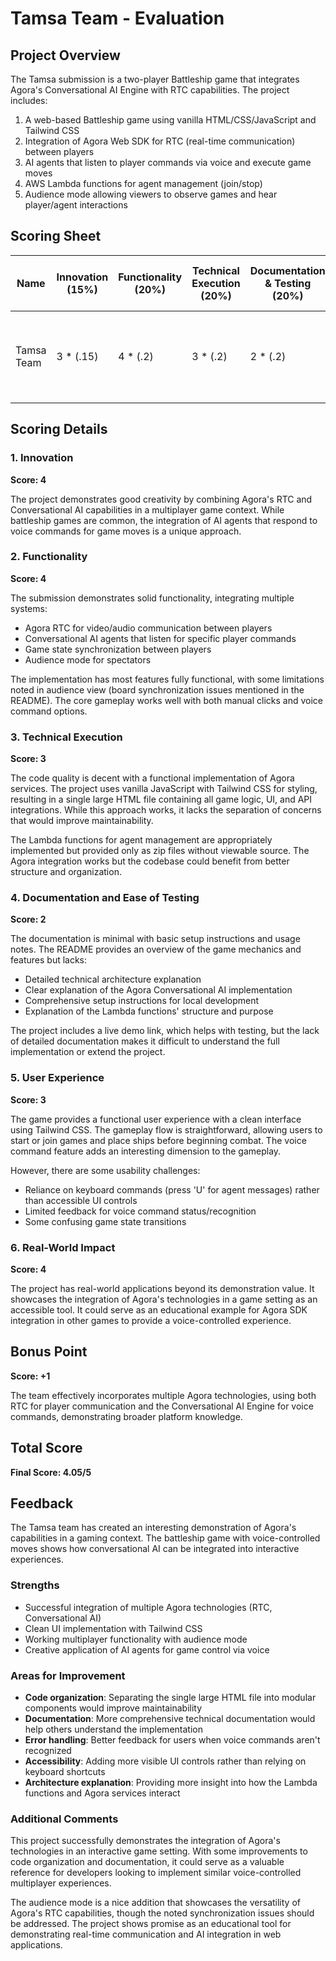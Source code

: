 # Tamsa Team - Evaluation

## Project Overview

The Tamsa submission is a two-player Battleship game that integrates Agora's Conversational AI Engine with RTC capabilities. The project includes:

1. A web-based Battleship game using vanilla HTML/CSS/JavaScript and Tailwind CSS
2. Integration of Agora Web SDK for RTC (real-time communication) between players
3. AI agents that listen to player commands via voice and execute game moves
4. AWS Lambda functions for agent management (join/stop)
5. Audience mode allowing viewers to observe games and hear player/agent interactions

## Scoring Sheet

| Name       | Innovation (15%) | Functionality (20%) | Technical Execution (20%) | Documentation & Testing (20%) | User Experience (20%) | Real-World Impact (5%) | Bonus Point | Total Score | Notes                                                                            |
| ---------- | ---------------- | ------------------- | ------------------------- | ----------------------------- | --------------------- | ---------------------- | ----------- | ----------- | -------------------------------------------------------------------------------- |
| Tamsa Team | 3 \* (.15)       | 4 \* (.2)           | 3 \* (.2)                 | 2 \* (.2)                     | 3 \* (.2)             | 4 \* (.05)             | +1          | 4.05        | Creative implementation with some technical limitations and usability challenges |

## Scoring Details

### 1. Innovation

**Score: 4**

The project demonstrates good creativity by combining Agora's RTC and Conversational AI capabilities in a multiplayer game context. While battleship games are common, the integration of AI agents that respond to voice commands for game moves is a unique approach.

### 2. Functionality

**Score: 4**

The submission demonstrates solid functionality, integrating multiple systems:

- Agora RTC for video/audio communication between players
- Conversational AI agents that listen for specific player commands
- Game state synchronization between players
- Audience mode for spectators

The implementation has most features fully functional, with some limitations noted in audience view (board synchronization issues mentioned in the README). The core gameplay works well with both manual clicks and voice command options.

### 3. Technical Execution

**Score: 3**

The code quality is decent with a functional implementation of Agora services. The project uses vanilla JavaScript with Tailwind CSS for styling, resulting in a single large HTML file containing all game logic, UI, and API integrations. While this approach works, it lacks the separation of concerns that would improve maintainability.

The Lambda functions for agent management are appropriately implemented but provided only as zip files without viewable source. The Agora integration works but the codebase could benefit from better structure and organization.

### 4. Documentation and Ease of Testing

**Score: 2**

The documentation is minimal with basic setup instructions and usage notes. The README provides an overview of the game mechanics and features but lacks:

- Detailed technical architecture explanation
- Clear explanation of the Agora Conversational AI implementation
- Comprehensive setup instructions for local development
- Explanation of the Lambda functions' structure and purpose

The project includes a live demo link, which helps with testing, but the lack of detailed documentation makes it difficult to understand the full implementation or extend the project.

### 5. User Experience

**Score: 3**

The game provides a functional user experience with a clean interface using Tailwind CSS. The gameplay flow is straightforward, allowing users to start or join games and place ships before beginning combat. The voice command feature adds an interesting dimension to the gameplay.

However, there are some usability challenges:

- Reliance on keyboard commands (press 'U' for agent messages) rather than accessible UI controls
- Limited feedback for voice command status/recognition
- Some confusing game state transitions

### 6. Real-World Impact

**Score: 4**

The project has real-world applications beyond its demonstration value. It showcases the integration of Agora's technologies in a game setting as an accessible tool. It could serve as an educational example for Agora SDK integration in other games to provide a voice-controlled experience.

## Bonus Point

**Score: +1**

The team effectively incorporates multiple Agora technologies, using both RTC for player communication and the Conversational AI Engine for voice commands, demonstrating broader platform knowledge.

## Total Score

**Final Score: 4.05/5**

## Feedback

The Tamsa team has created an interesting demonstration of Agora's capabilities in a gaming context. The battleship game with voice-controlled moves shows how conversational AI can be integrated into interactive experiences.

### Strengths

- Successful integration of multiple Agora technologies (RTC, Conversational AI)
- Clean UI implementation with Tailwind CSS
- Working multiplayer functionality with audience mode
- Creative application of AI agents for game control via voice

### Areas for Improvement

- **Code organization**: Separating the single large HTML file into modular components would improve maintainability
- **Documentation**: More comprehensive technical documentation would help others understand the implementation
- **Error handling**: Better feedback for users when voice commands aren't recognized
- **Accessibility**: Adding more visible UI controls rather than relying on keyboard shortcuts
- **Architecture explanation**: Providing more insight into how the Lambda functions and Agora services interact

### Additional Comments

This project successfully demonstrates the integration of Agora's technologies in an interactive game setting. With some improvements to code organization and documentation, it could serve as a valuable reference for developers looking to implement similar voice-controlled multiplayer experiences.

The audience mode is a nice addition that showcases the versatility of Agora's RTC capabilities, though the noted synchronization issues should be addressed. The project shows promise as an educational tool for demonstrating real-time communication and AI integration in web applications.
